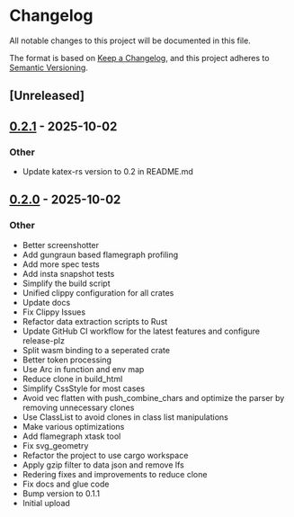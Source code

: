 # Changelog

All notable changes to this project will be documented in this file.

The format is based on [Keep a Changelog](https://keepachangelog.com/en/1.0.0/),
and this project adheres to [Semantic Versioning](https://semver.org/spec/v2.0.0.html).

## [Unreleased]

## [0.2.1](https://github.com/katex-rs/katex-rs/compare/katex-rs-v0.2.0...katex-rs-v0.2.1) - 2025-10-02

### Other

- Update katex-rs version to 0.2 in README.md

## [0.2.0](https://github.com/katex-rs/katex-rs/compare/katex-rs-v0.1.1...katex-rs-v0.2.0) - 2025-10-02

### Other

- Better screenshotter
- Add gungraun based flamegraph profiling
- Add more spec tests
- Add insta snapshot tests
- Simplify the build script
- Unified clippy configuration for all crates
- Update docs
- Fix Clippy Issues
- Refactor data extraction scripts to Rust
- Update GitHub CI workflow for the latest features and configure release-plz
- Split wasm binding to a seperated crate
- Better token processing
- Use Arc in function and env map
- Reduce clone in build_html
- Simplify CssStyle for most cases
- Avoid vec flatten with push_combine_chars and optimize the parser by removing unnecessary clones
- Use ClassList to avoid clones in class list manipulations
- Make various optimizations
- Add flamegraph xtask tool
- Fix svg_geometry
- Refactor the project to use cargo  workspace
- Apply gzip filter to data json and remove lfs
- Redering fixes and improvements to reduce clone
- Fix docs and glue code
- Bump version to 0.1.1
- Initial upload
